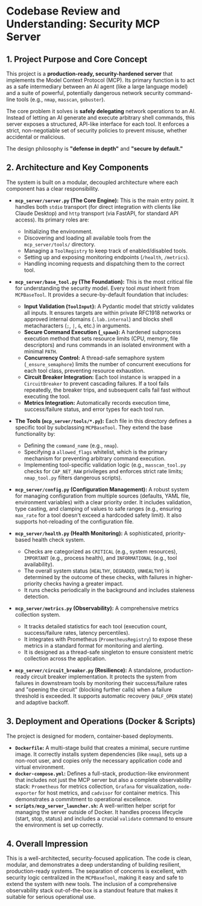 # Codebase Review and Understanding: Security MCP Server

## 1. Project Purpose and Core Concept

This project is a **production-ready, security-hardened server** that implements the Model Context Protocol (MCP). Its primary function is to act as a safe intermediary between an AI agent (like a large language model) and a suite of powerful, potentially dangerous network security command-line tools (e.g., `nmap`, `masscan`, `gobuster`).

The core problem it solves is **safely delegating** network operations to an AI. Instead of letting an AI generate and execute arbitrary shell commands, this server exposes a structured, API-like interface for each tool. It enforces a strict, non-negotiable set of security policies to prevent misuse, whether accidental or malicious.

The design philosophy is **"defense in depth"** and **"secure by default."**

## 2. Architecture and Key Components

The system is built on a modular, decoupled architecture where each component has a clear responsibility.

-   **`mcp_server/server.py` (The Core Engine):** This is the main entry point. It handles both `stdio` transport (for direct integration with clients like Claude Desktop) and `http` transport (via FastAPI, for standard API access). Its primary roles are:
    -   Initializing the environment.
    -   Discovering and loading all available tools from the `mcp_server/tools/` directory.
    -   Managing a `ToolRegistry` to keep track of enabled/disabled tools.
    -   Setting up and exposing monitoring endpoints (`/health`, `/metrics`).
    -   Handling incoming requests and dispatching them to the correct tool.

-   **`mcp_server/base_tool.py` (The Foundation):** This is the most critical file for understanding the security model. Every tool *must* inherit from `MCPBaseTool`. It provides a secure-by-default foundation that includes:
    -   **Input Validation (`ToolInput`):** A Pydantic model that strictly validates all inputs. It ensures targets are within private RFC1918 networks or approved internal domains (`.lab.internal`) and blocks shell metacharacters (`;`, `|`, `&`, etc.) in arguments.
    -   **Secure Command Execution (`_spawn`):** A hardened subprocess execution method that sets resource limits (CPU, memory, file descriptors) and runs commands in an isolated environment with a minimal `PATH`.
    -   **Concurrency Control:** A thread-safe semaphore system (`_ensure_semaphore`) limits the number of concurrent executions for each tool class, preventing resource exhaustion.
    -   **Circuit Breaker Integration:** Each tool instance is wrapped in a `CircuitBreaker` to prevent cascading failures. If a tool fails repeatedly, the breaker trips, and subsequent calls fail fast without executing the tool.
    -   **Metrics Integration:** Automatically records execution time, success/failure status, and error types for each tool run.

-   **The Tools (`mcp_server/tools/*.py`):** Each file in this directory defines a specific tool by subclassing `MCPBaseTool`. They extend the base functionality by:
    -   Defining the `command_name` (e.g., `nmap`).
    -   Specifying a `allowed_flags` whitelist, which is the primary mechanism for preventing arbitrary command execution.
    -   Implementing tool-specific validation logic (e.g., `masscan_tool.py` checks for `CAP_NET_RAW` privileges and enforces strict rate limits; `nmap_tool.py` filters dangerous scripts).

-   **`mcp_server/config.py` (Configuration Management):** A robust system for managing configuration from multiple sources (defaults, YAML file, environment variables) with a clear priority order. It includes validation, type casting, and clamping of values to safe ranges (e.g., ensuring `max_rate` for a tool doesn't exceed a hardcoded safety limit). It also supports hot-reloading of the configuration file.

-   **`mcp_server/health.py` (Health Monitoring):** A sophisticated, priority-based health check system.
    -   Checks are categorized as `CRITICAL` (e.g., system resources), `IMPORTANT` (e.g., process health), and `INFORMATIONAL` (e.g., tool availability).
    -   The overall system status (`HEALTHY`, `DEGRADED`, `UNHEALTHY`) is determined by the outcome of these checks, with failures in higher-priority checks having a greater impact.
    -   It runs checks periodically in the background and includes staleness detection.

-   **`mcp_server/metrics.py` (Observability):** A comprehensive metrics collection system.
    -   It tracks detailed statistics for each tool (execution count, success/failure rates, latency percentiles).
    -   It integrates with Prometheus (`PrometheusRegistry`) to expose these metrics in a standard format for monitoring and alerting.
    -   It is designed as a thread-safe singleton to ensure consistent metric collection across the application.

-   **`mcp_server/circuit_breaker.py` (Resilience):** A standalone, production-ready circuit breaker implementation. It protects the system from failures in downstream tools by monitoring their success/failure rates and "opening the circuit" (blocking further calls) when a failure threshold is exceeded. It supports automatic recovery (`HALF_OPEN` state) and adaptive backoff.

## 3. Deployment and Operations (Docker & Scripts)

The project is designed for modern, container-based deployments.

-   **`Dockerfile`:** A multi-stage build that creates a minimal, secure runtime image. It correctly installs system dependencies (like `nmap`), sets up a non-root user, and copies only the necessary application code and virtual environment.
-   **`docker-compose.yml`:** Defines a full-stack, production-like environment that includes not just the MCP server but also a complete observability stack: `Prometheus` for metrics collection, `Grafana` for visualization, `node-exporter` for host metrics, and `cadvisor` for container metrics. This demonstrates a commitment to operational excellence.
-   **`scripts/mcp_server_launcher.sh`:** A well-written helper script for managing the server outside of Docker. It handles process lifecycle (start, stop, status) and includes a crucial `validate` command to ensure the environment is set up correctly.

## 4. Overall Impression

This is a well-architected, security-focused application. The code is clean, modular, and demonstrates a deep understanding of building resilient, production-ready systems. The separation of concerns is excellent, with security logic centralized in the `MCPBaseTool`, making it easy and safe to extend the system with new tools. The inclusion of a comprehensive observability stack out-of-the-box is a standout feature that makes it suitable for serious operational use.
